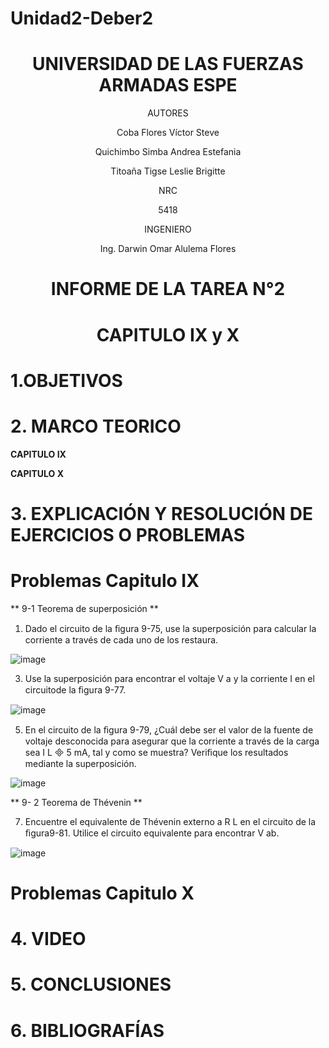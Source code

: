 # Unidad2-Deber2

<div align="center">

# UNIVERSIDAD DE LAS FUERZAS ARMADAS ESPE

AUTORES

Coba Flores Víctor Steve

Quichimbo Simba Andrea Estefania

Titoaña Tigse Leslie Brigitte

NRC
  
5418

INGENIERO

Ing. Darwin Omar Alulema Flores

# INFORME DE LA TAREA N°2

# CAPITULO IX y X
  
</div>

# 1.OBJETIVOS

# 2. MARCO TEORICO

**CAPITULO IX**

<div align="center">
  

</div>
 
**CAPITULO X**

<div align="center">
  

</div>

# 3. EXPLICACIÓN Y RESOLUCIÓN DE EJERCICIOS O PROBLEMAS

# Problemas Capitulo  IX

** 9-1 Teorema de superposición **

1. Dado el circuito de la ﬁgura 9-75, use la superposición para calcular la corriente a través de cada uno de los restaura.

![image](https://user-images.githubusercontent.com/84430867/124210864-cee34700-dab1-11eb-973e-0b5bf9d63dc8.png)

3. Use la superposición para encontrar el voltaje V a y la corriente I en el circuitode la ﬁgura 9-77.

![image](https://user-images.githubusercontent.com/84430867/124210983-05b95d00-dab2-11eb-9718-b67178800b62.png)

5. En el circuito de la ﬁgura 9-79, ¿Cuál debe ser el valor de la fuente de voltaje desconocida para asegurar que la corriente a través de la carga sea I  L  5 mA, tal y como se muestra? Veriﬁque los resultados mediante la superposición.

![image](https://user-images.githubusercontent.com/84430867/124211302-7f514b00-dab2-11eb-8d49-1c70cdb182d4.png)

** 9- 2 Teorema de Thévenin **

7. Encuentre el equivalente de Thévenin externo a R L en el circuito de la ﬁgura9-81. Utilice el circuito equivalente para encontrar V ab.

![image](https://user-images.githubusercontent.com/84430867/124211522-d9521080-dab2-11eb-936d-d6f72298af9a.png)





# Problemas Capitulo  X

# 4. VIDEO

# 5. CONCLUSIONES

# 6. BIBLIOGRAFÍAS
